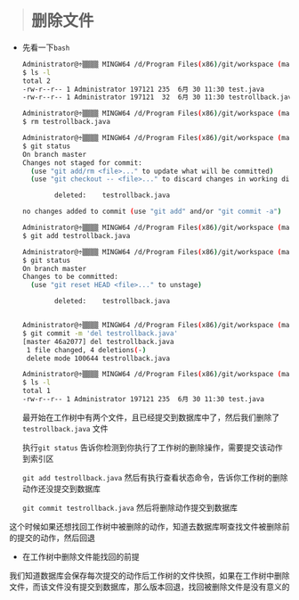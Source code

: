 > # 删除文件



* 先看一下<code>bash</code>

  ```bash
  Administrator@÷▒▒▒▒ MINGW64 /d/Program Files(x86)/git/workspace (master)
  $ ls -l
  total 2
  -rw-r--r-- 1 Administrator 197121 235  6月 30 11:30 test.java
  -rw-r--r-- 1 Administrator 197121  32  6月 30 11:30 testrollback.java
  
  Administrator@÷▒▒▒▒ MINGW64 /d/Program Files(x86)/git/workspace (master)
  $ rm testrollback.java
  
  Administrator@÷▒▒▒▒ MINGW64 /d/Program Files(x86)/git/workspace (master)
  $ git status
  On branch master
  Changes not staged for commit:
    (use "git add/rm <file>..." to update what will be committed)
    (use "git checkout -- <file>..." to discard changes in working directory)
  
          deleted:    testrollback.java
  
  no changes added to commit (use "git add" and/or "git commit -a")
  
  Administrator@÷▒▒▒▒ MINGW64 /d/Program Files(x86)/git/workspace (master)
  $ git add testrollback.java
  
  Administrator@÷▒▒▒▒ MINGW64 /d/Program Files(x86)/git/workspace (master)
  $ git status
  On branch master
  Changes to be committed:
    (use "git reset HEAD <file>..." to unstage)
  
          deleted:    testrollback.java
  
  
  Administrator@÷▒▒▒▒ MINGW64 /d/Program Files(x86)/git/workspace (master)
  $ git commit -m 'del testrollback.java'
  [master 46a2077] del testrollback.java
   1 file changed, 4 deletions(-)
   delete mode 100644 testrollback.java
  
  Administrator@÷▒▒▒▒ MINGW64 /d/Program Files(x86)/git/workspace (master)
  $ ls -l
  total 1
  -rw-r--r-- 1 Administrator 197121 235  6月 30 11:30 test.java
  ```

  最开始在工作树中有两个文件，且已经提交到数据库中了，然后我们删除了<code>testrollback.java</code> 文件

  执行<code>git status</code> 告诉你检测到你执行了工作树的删除操作，需要提交该动作到索引区

  <code>git add testrollback.java</code>  然后有执行查看状态命令，告诉你工作树的删除动作还没提交到数据库

  <code>git commit testrollback.java</code> 然后将删除动作提交到数据库



​		这个时候如果还想找回工作树中被删除的动作，知道去数据库啊查找文件被删除前的提交的动作，然后回退





*  在工作树中删除文件能找回的前提

  ​	我们知道数据库会保存每次提交的动作后工作树的文件快照，如果在工作树中删除文件，而该文件没有提交到数据库，那么版本回退，找回被删除文件是没有意义的